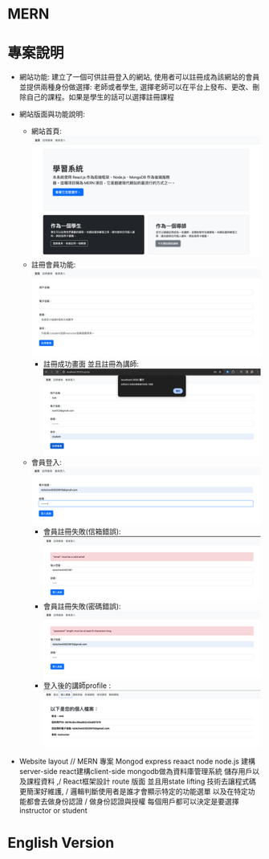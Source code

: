 # MERN
# 專案說明
* 網站功能: 建立了一個可供註冊登入的網站, 使用者可以註冊成為該網站的會員並提供兩種身份做選擇: 老師或者學生, 選擇老師可以在平台上發布、更改、刪除自己的課程。如果是學生的話可以選擇註冊課程
* 網站版面與功能說明:
  * 網站首頁: ![image](https://github.com/nickchen111/MERN/blob/main/img/%E7%B6%B2%E7%AB%99%E9%A6%96%E9%A0%81.png)
  * 註冊會員功能:  ![image](https://github.com/nickchen111/MERN/blob/main/img/%E8%A8%BB%E5%86%8A%E6%9C%83%E5%93%A1.png)
    * 註冊成功畫面 並且註冊為講師: ![image](https://github.com/nickchen111/MERN/blob/main/img/%E8%A8%BB%E5%86%8A%E6%88%90%E5%8A%9F.png)
  * 會員登入: ![image](https://github.com/nickchen111/MERN/blob/main/img/%E6%9C%83%E5%93%A1%E7%99%BB%E5%85%A5.png)
    * 會員註冊失敗(信箱錯誤): ![image](https://github.com/nickchen111/MERN/blob/main/img/%E6%9C%83%E5%93%A1%E7%99%BB%E5%85%A5%E5%A4%B1%E6%95%97%E5%B8%B3%E8%99%9F.png)
    * 會員註冊失敗(密碼錯誤): ![image](https://github.com/nickchen111/MERN/blob/main/img/%E6%9C%83%E5%93%A1%E7%99%BB%E5%85%A5%E5%A4%B1%E6%95%97%E5%AF%86%E7%A2%BC.png)
    * 登入後的講師profile : ![image](https://github.com/nickchen111/MERN/blob/main/img/%E7%99%BB%E5%85%A5%E6%88%90%E5%8A%9F%E8%AC%9B%E5%B8%ABprofile.png)
    
* Website layout
// MERN 專案 Mongod  express reaact node node.js 建構server-side react建構client-side mongodb做為資料庫管理系統 儲存用戶以及課程資料 ,/ React框架設計 route 版面 並且用state lifting 技術去讓程式碼更簡潔好維護, / 邏輯判斷使用者是誰才會顯示特定的功能選單 以及在特定功能都會去做身份認證 / 做身份認證與授權 每個用戶都可以決定是要選擇instructor or student

# English Version
